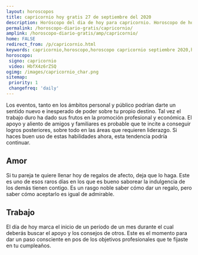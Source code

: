 ```yaml
---
layout: horoscopos
title: capricornio hoy gratis 27 de septiembre del 2020 
description: Horóscopo del dia de hoy para capricornio. Horoscopo de hoy 27 de septiembre del 2020. Las predicciones de amor, trabajo, vida personal gratis.
permalink: /horoscopo-diario-gratis/capricornio/
amplink: /horoscopo-diario-gratis/amp/capricornio/
home: FALSE
redirect_from: /p/capricornio.html
keywords: capricornio,horoscopo,horoscopo capricornio septiembre 2020,horoscopo capricornio hoy,tarot capricornio septiembre 2020,horoscopo capricornio,tarot capricornio hoy,horoscopo de hoy,horoscopo diario,tarot del amor,horoscopo de hoy capricornio,horoscopo diario del tarot, Horoscopo de hoy capricornio 27 de septiembre del 2020,horóscopo del día
horoscopo:
 signo: capricornio
 video: HbfX4z6rZSQ
ogimg: /images/capricornio_char.png
sitemap:
 priority: 1
 changefreq: 'daily'
---
```



Los eventos, tanto en los ámbitos personal y público podrían darte un sentido nuevo e inesperado de poder sobre tu propio destino. Tal vez el trabajo duro ha dado sus frutos en la promoción profesional y económica. El apoyo y aliento de amigos y familiares es probable que te incite a conseguir logros posteriores, sobre todo en las áreas que requieren liderazgo. Si haces buen uso de estas habilidades ahora, esta tendencia podría continuar.

## Amor

Si tu pareja te quiere llenar hoy de regalos de afecto, deja que lo haga. Este es uno de esos raros días en los que es bueno saborear la indulgencia de los demás tienen contigo. Es un rasgo noble saber cómo dar un regalo, pero saber cómo aceptarlo es igual de admirable.

## Trabajo

El día de hoy marca el inicio de un período de un mes durante el cual deberás buscar el apoyo y los consejos de otros. Este es el momento para dar un paso consciente en pos de los objetivos profesionales que te fijaste en tu cumpleaños.